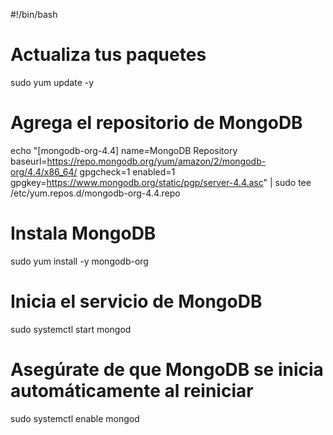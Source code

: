 #!/bin/bash

# Actualiza tus paquetes
sudo yum update -y

# Agrega el repositorio de MongoDB
echo "[mongodb-org-4.4]
name=MongoDB Repository
baseurl=https://repo.mongodb.org/yum/amazon/2/mongodb-org/4.4/x86_64/
gpgcheck=1
enabled=1
gpgkey=https://www.mongodb.org/static/pgp/server-4.4.asc" | sudo tee /etc/yum.repos.d/mongodb-org-4.4.repo

# Instala MongoDB
sudo yum install -y mongodb-org

# Inicia el servicio de MongoDB
sudo systemctl start mongod

# Asegúrate de que MongoDB se inicia automáticamente al reiniciar
sudo systemctl enable mongod
